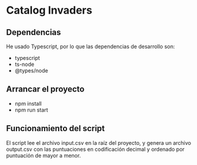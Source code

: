 # Catalog Invaders

## Dependencias

He usado Typescript, por lo que las dependencias de desarrollo son:

- typescript
- ts-node
- @types/node

## Arrancar el proyecto

- npm install
- npm run start

## Funcionamiento del script

El script lee el archivo input.csv en la raíz del proyecto, y genera un archivo output.csv con las puntuaciones en codificación decimal y ordenado por puntuación de mayor a menor.
